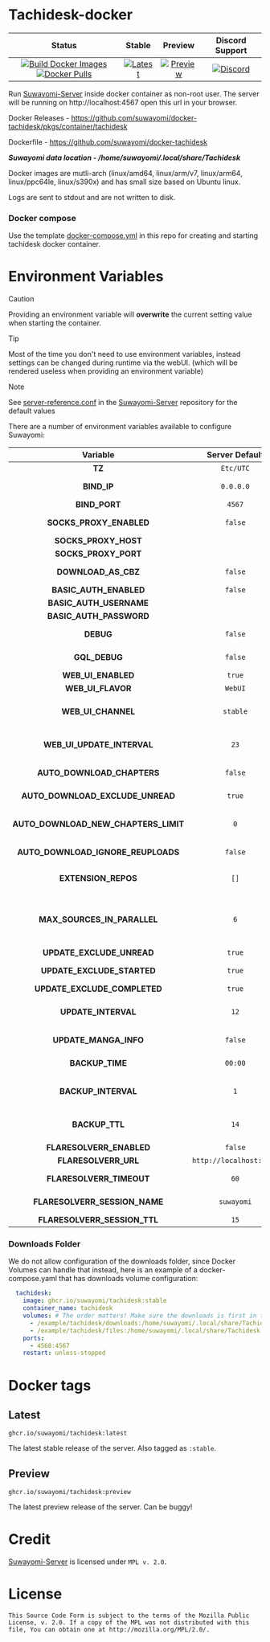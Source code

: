 # Tachidesk-docker

|                                                                                                                                                                                                                                                   Status                                                                                                                                                                                                                                                    |                                                                                                                             Stable                                                                                                                              |                                                                                                                             Preview                                                                                                                              |                                                                      Discord Support                                                                       |
|:-----------------------------------------------------------------------------------------------------------------------------------------------------------------------------------------------------------------------------------------------------------------------------------------------------------------------------------------------------------------------------------------------------------------------------------------------------------------------------------------------------------:|:---------------------------------------------------------------------------------------------------------------------------------------------------------------------------------------------------------------------------------------------------------------:|:----------------------------------------------------------------------------------------------------------------------------------------------------------------------------------------------------------------------------------------------------------------:|:----------------------------------------------------------------------------------------------------------------------------------------------------------:|
| [![Build Docker Images](https://github.com/suwayomi/docker-tachidesk/actions/workflows/build_container_images.yml/badge.svg)](https://github.com/suwayomi/docker-tachidesk/actions/workflows/build_container_images.yml) [![Docker Pulls](https://img.shields.io/badge/dynamic/json?url=https://github.com/suwayomi/docker-tachidesk/raw/main/scripts/tachidesk_version.json&label=docker_pulls&query=$.total_downloads&color=blue)](https://github.com/orgs/suwayomi/packages/container/package/tachidesk) | [![Latest](https://img.shields.io/badge/dynamic/json?url=https://github.com/suwayomi/docker-tachidesk/raw/main/scripts/tachidesk_version.json&label=version&query=$.stable&color=blue)](https://github.com/orgs/suwayomi/packages/container/package/tachidesk/) | [![Preview](https://img.shields.io/badge/dynamic/json?url=https://github.com/suwayomi/docker-tachidesk/raw/main/scripts/tachidesk_version.json&label=version&query=$.preview&color=blue)](https://github.com/orgs/suwayomi/packages/container/package/tachidesk) | [![Discord](https://img.shields.io/discord/801021177333940224.svg?label=discord&labelColor=7289da&color=2c2f33&style=flat)](https://discord.gg/DDZdqZWaHA) |

Run [Suwayomi-Server](https://github.com/Suwayomi/Suwayomi-Server) inside docker container as non-root user. The server will be running on http://localhost:4567 open this url in your browser.

Docker Releases - https://github.com/suwayomi/docker-tachidesk/pkgs/container/tachidesk

Dockerfile - https://github.com/suwayomi/docker-tachidesk

_**Suwayomi data location - /home/suwayomi/.local/share/Tachidesk**_

Docker images are mutli-arch (linux/amd64, linux/arm/v7, linux/arm64, linux/ppc64le, linux/s390x) and has small size based on Ubuntu linux.

Logs are sent to stdout and are not written to disk.

### Docker compose

Use the template [docker-compose.yml](./docker-compose.yml) in this repo for creating and starting tachidesk docker container.

# Environment Variables

> [!CAUTION]
> Providing an environment variable will <b>overwrite</b> the current setting value when starting the container.

> [!Tip]
> Most of the time you don't need to use environment variables, instead settings can be changed during runtime via the webUI. (which will be rendered useless when providing an environment variable)

> [!NOTE]
> See [server-reference.conf](https://github.com/Suwayomi/Suwayomi-Server/blob/master/server/src/main/resources/server-reference.conf) in the [Suwayomi-Server](https://github.com/Suwayomi/Suwayomi-Server) repository for the default values

There are a number of environment variables available to configure Suwayomi:

|               Variable               |     Server Default      |                                                                                              Description                                                                                              |
|:------------------------------------:|:-----------------------:|:-----------------------------------------------------------------------------------------------------------------------------------------------------------------------------------------------------:|
|                **TZ**                |        `Etc/UTC`        |                                                                              What time zone the container thinks it is.                                                                               |
|             **BIND_IP**              |        `0.0.0.0`        |                                                        The interface to listen on, inside the container. You almost never want to change this.                                                        |
|            **BIND_PORT**             |         `4567`          |                                                                                  Which port Suwayomi will listen on                                                                                   |
|       **SOCKS_PROXY_ENABLED**        |         `false`         |                                                                         Whether Suwayomi will connect through a SOCKS5 proxy                                                                          |
|         **SOCKS_PROXY_HOST**         |           ` `           |                                                                                   The TCP host of the SOCKS5 proxy                                                                                    |
|         **SOCKS_PROXY_PORT**         |           ` `           |                                                                                     The port of the SOCKS5 proxy                                                                                      |
|         **DOWNLOAD_AS_CBZ**          |         `false`         |                                                                     Whether Suwayomi should save the manga to disk in CBZ format                                                                      |
|        **BASIC_AUTH_ENABLED**        |         `false`         |                                                                         Whether Suwayomi requires HTTP Basic Auth to get in.                                                                          |
|       **BASIC_AUTH_USERNAME**        |           ` `           |                                                                                  The username to log in to Suwayomi.                                                                                  |
|       **BASIC_AUTH_PASSWORD**        |           ` `           |                                                                                  The password to log in to Suwayomi.                                                                                  |
|              **DEBUG**               |         `false`         |                                                               If extra logging is enabled. Useful for development and troubleshooting.                                                                |
|            **GQL_DEBUG**             |         `false`         |                                                If graphql logging is enabled. Useful for development and troubleshooting. Can overload the log output.                                                |
|          **WEB_UI_ENABLED**          |         `true`          |                                                                                  If the server should serve a webUI                                                                                   |
|          **WEB_UI_FLAVOR**           |         `WebUI`         |                                                                                          "WebUI" or "Custom"                                                                                          |
|          **WEB_UI_CHANNEL**          |        `stable`         |                                        "bundled" (the version bundled with the server release), "stable" or "preview" - the webUI version that should be used                                         |
|      **WEB_UI_UPDATE_INTERVAL**      |          `23`           |                                          Time in hours - 0 to disable auto update - range: 1 <= n < 24 - how often the server should check for webUI updates                                          |
|      **AUTO_DOWNLOAD_CHAPTERS**      |         `false`         |                                                             If new chapters that have been retrieved should get automatically downloaded                                                              |
|   **AUTO_DOWNLOAD_EXCLUDE_UNREAD**   |         `true`          |                                                                  Ignore automatic chapter downloads of entries with unread chapters                                                                   |
| **AUTO_DOWNLOAD_NEW_CHAPTERS_LIMIT** |           `0`           |                           0 to disable - how many unread downloaded chapters should be available - if the limit is reached, new chapters won't be downloaded automatically                            |
|  **AUTO_DOWNLOAD_IGNORE_REUPLOADS**  |         `false`         |                                                           Decides if re-uploads should be ignored during auto download of new chapters chapters                                                                   |
|         **EXTENSION_REPOS**          |          `[]`           |                       Any additional extension repos to use, the format is `["https://github.com/MY_ACCOUNT/MY_REPO/tree/repo", "https://github.com/MY_ACCOUNT_2/MY_REPO_2/"]`                        |
|     **MAX_SOURCES_IN_PARALLEL**      |           `6`           | Range: 1 <= n <= 20 - Sets how many sources can do requests (updates, downloads) in parallel. Updates/Downloads are grouped by source and all mangas of a source are updated/downloaded synchronously |
|      **UPDATE_EXCLUDE_UNREAD**       |         `true`          |                                                                            If unread manga should be excluded from updates                                                                            |
|      **UPDATE_EXCLUDE_STARTED**      |         `true`          |                                                                  If manga that haven't been started should be excluded from updates                                                                   |
|     **UPDATE_EXCLUDE_COMPLETED**     |         `true`          |                                                                          If completed manga should be excluded from updates                                                                           |
|         **UPDATE_INTERVAL**          |          `12`           |                 Time in hours - 0 to disable it - (doesn't have to be full hours e.g. 12.5) - range: 6 <= n < ∞ - Interval in which the global update will be automatically triggered                 |
|        **UPDATE_MANGA_INFO**         |         `false`         |                                                                        If manga info should be updated along with the chapters                                                                        |
|           **BACKUP_TIME**            |         `00:00`         |                                                    Range: hour: 0-23, minute: 0-59 - Time of day at which the automated backup should be triggered                                                    |
|         **BACKUP_INTERVAL**          |           `1`           |                                         Time in days - 0 to disable it - range: 1 <= n < ∞ - Interval in which the server will automatically create a backup                                          |
|            **BACKUP_TTL**            |          `14`           |                                         Time in days - 0 to disable it - range: 1 <= n < ∞ - How long backup files will be kept before they will get deleted                                          |
|       **FLARESOLVERR_ENABLED**       |         `false`         |                                                                         Whether FlareSolverr is enabled and available to use                                                                          |
|         **FLARESOLVERR_URL**         | `http://localhost:8191` |                                                                                 The URL of the FlareSolverr instance                                                                                  |
|       **FLARESOLVERR_TIMEOUT**       |          `60`           |                                                              Time in seconds for FlareSolverr to timeout if the challenge is not solved                                                               |
|    **FLARESOLVERR_SESSION_NAME**     |       `suwayomi`        |                                                                   The name of the session that Suwayomi will use with FlareSolverr                                                                    |
|     **FLARESOLVERR_SESSION_TTL**     |          `15`           |                                                                             The time to live for the FlareSolverr session                                                                             |

### Downloads Folder
We do not allow configuration of the downloads folder, since Docker Volumes can handle that instead, here is an example of a docker-compose.yaml that has downloads volume configuration:
```yaml
  tachidesk:
    image: ghcr.io/suwayomi/tachidesk:stable
    container_name: tachidesk
    volumes: # The order matters! Make sure the downloads is first in the volume list or it will not work!
      - /example/tachidesk/downloads:/home/suwayomi/.local/share/Tachidesk/downloads
      - /example/tachidesk/files:/home/suwayomi/.local/share/Tachidesk
    ports:
      - 4568:4567
    restart: unless-stopped
```

# Docker tags

## Latest

`ghcr.io/suwayomi/tachidesk:latest`

The latest stable release of the server. Also tagged as `:stable`.

## Preview

`ghcr.io/suwayomi/tachidesk:preview`

The latest preview release of the server. Can be buggy!

# Credit

[Suwayomi-Server](https://github.com/Suwayomi/Tachidesk-Server) is licensed under `MPL v. 2.0`.

# License

    This Source Code Form is subject to the terms of the Mozilla Public
    License, v. 2.0. If a copy of the MPL was not distributed with this
    file, You can obtain one at http://mozilla.org/MPL/2.0/.
